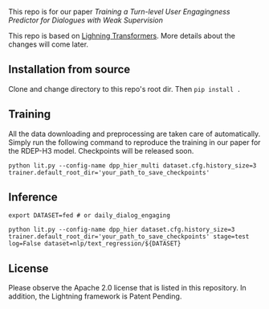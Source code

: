 This repo is for our paper _Training a Turn-level User Engagingness Predictor for Dialogues with Weak Supervision_

This repo is based on [Lighning Transformers](https://github.com/PyTorchLightning/lightning-transformers).
More details about the changes will come later.


## Installation from source

Clone and change directory to this repo's root dir.
Then `pip install .`

## Training
All the data downloading and preprocessing are taken care of automatically.
Simply run the following command to reproduce the training in our paper for the RDEP-H3 model.
Checkpoints will be released soon.

`python lit.py --config-name dpp_hier_multi dataset.cfg.history_size=3 trainer.default_root_dir='your_path_to_save_checkpoints'`

## Inference

```
export DATASET=fed # or daily_dialog_engaging

python lit.py --config-name dpp_hier dataset.cfg.history_size=3 trainer.default_root_dir='your_path_to_save_checkpoints' stage=test log=False dataset=nlp/text_regression/${DATASET}
```

## License

Please observe the Apache 2.0 license that is listed in this repository. In addition, the Lightning framework is Patent Pending.
